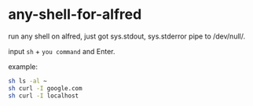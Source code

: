 # any-shell-for-alfred

run any shell on alfred, just got sys.stdout, sys.stderror pipe to /dev/null/.

input `sh` + `you command` and Enter.

example: 
```bash
sh ls -al ~
sh curl -I google.com
sh curl -I localhost
```
